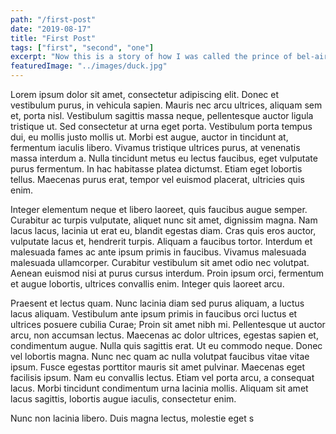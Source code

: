```yaml
---
path: "/first-post"
date: "2019-08-17"
title: "First Post"
tags: ["first", "second", "one"]
excerpt: "Now this is a story of how I was called the prince of bel-air"
featuredImage: "../images/duck.jpg"
---
```


Lorem ipsum dolor sit amet, consectetur adipiscing elit. Donec et vestibulum purus, in vehicula sapien. Mauris nec arcu ultrices, aliquam sem et, porta nisl. Vestibulum sagittis massa neque, pellentesque auctor ligula tristique ut. Sed consectetur at urna eget porta. Vestibulum porta tempus dui, eu mollis justo mollis ut. Morbi est augue, auctor in tincidunt at, fermentum iaculis libero. Vivamus tristique ultrices purus, at venenatis massa interdum a. Nulla tincidunt metus eu lectus faucibus, eget vulputate purus fermentum. In hac habitasse platea dictumst. Etiam eget lobortis tellus. Maecenas purus erat, tempor vel euismod placerat, ultricies quis enim.

Integer elementum neque et libero laoreet, quis faucibus augue semper. Curabitur ac turpis vulputate, aliquet nunc sit amet, dignissim magna. Nam lacus lacus, lacinia ut erat eu, blandit egestas diam. Cras quis eros auctor, vulputate lacus et, hendrerit turpis. Aliquam a faucibus tortor. Interdum et malesuada fames ac ante ipsum primis in faucibus. Vivamus malesuada malesuada ullamcorper. Curabitur vestibulum sit amet odio nec volutpat. Aenean euismod nisi at purus cursus interdum. Proin ipsum orci, fermentum et augue lobortis, ultrices convallis enim. Integer quis laoreet arcu.

Praesent et lectus quam. Nunc lacinia diam sed purus aliquam, a luctus lacus aliquam. Vestibulum ante ipsum primis in faucibus orci luctus et ultrices posuere cubilia Curae; Proin sit amet nibh mi. Pellentesque ut auctor arcu, non accumsan lectus. Maecenas ac dolor ultrices, egestas sapien et, condimentum augue. Nulla quis sagittis erat. Ut eu commodo neque. Donec vel lobortis magna. Nunc nec quam ac nulla volutpat faucibus vitae vitae ipsum. Fusce egestas porttitor mauris sit amet pulvinar. Maecenas eget facilisis ipsum. Nam eu convallis lectus. Etiam vel porta arcu, a consequat lacus. Morbi tincidunt condimentum urna lacinia mollis. Aliquam sit amet lacus sagittis, lobortis augue iaculis, consectetur enim.

Nunc non lacinia libero. Duis magna lectus, molestie eget s

